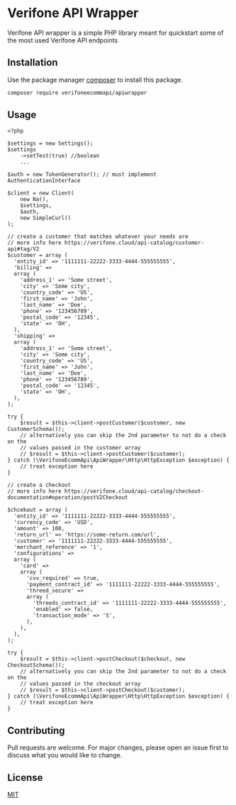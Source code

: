# Verifone API Wrapper

Verifone API wrapper is a simple PHP library meant for quickstart some of the most used Verifone API endpoints

## Installation

Use the package manager [composer](https://getcomposer.org/) to install this package.

```bash
composer require verifoneecommapi/apiwrapper
```

## Usage

```phpt
<?php

$settings = new Settings();
$settings
    ->setTest(true) //boolean
    ...

$auth = new TokenGenerator(); // must implement AuthenticationInterface

$client = new Client(
    new Na(), 
    $settings,
    $auth, 
    new SimpleCurl()
);

// create a customer that matches whatever your needs are
// more info here https://verifone.cloud/api-catalog/customer-api#tag/V2
$customer = array (
  'entity_id' => '1111111-22222-3333-4444-555555555',
  'billing' => 
  array (
    'address_1' => 'Some street',
    'city' => 'Some city',
    'country_code' => 'US',
    'first_name' => 'John',
    'last_name' => 'Doe',
    'phone' => '123456789',
    'postal_code' => '12345',
    'state' => 'OH',
  ),
  'shipping' => 
  array (
    'address_1' => 'Some street',
    'city' => 'Some city',
    'country_code' => 'US',
    'first_name' => 'John',
    'last_name' => 'Doe',
    'phone' => '123456789',
    'postal_code' => '12345',
    'state' => 'OH',
  ),
);

try {
    $result = $this->client->postCustomer($customer, new CustomerSchema());
    // alternatively you can skip the 2nd parameter to not do a check on the 
    // values passed in the customer array
    // $result = $this->client->postCustomer($customer);
} catch (\VerifoneEcommApi\ApiWrapper\Http\HttpException $exception) {
    // treat exception here
}

// create a checkout
// more info here https://verifone.cloud/api-catalog/checkout-documentation#operation/postV2Checkout

$chcekout = array (
  'entity_id' => '1111111-22222-3333-4444-555555555',
  'currency_code' => 'USD',
  'amount' => 100,
  'return_url' => 'https://some-return.com/url',
  'customer' => '1111111-22222-3333-4444-555555555',
  'merchant_reference' => '1',
  'configurations' => 
  array (
    'card' => 
    array (
      'cvv_required' => true,
      'payment_contract_id' => '1111111-22222-3333-4444-555555555',
      'threed_secure' => 
      array (
        'threeds_contract_id' => '1111111-22222-3333-4444-555555555',
        'enabled' => false,
        'transaction_mode' => 'S',
      ),
    ),
  ),
);

try {
    $result = $this->client->postCheckout($checkout, new CheckoutSchema());
    // alternatively you can skip the 2nd parameter to not do a check on the 
    // values passed in the checkout array
    // $result = $this->client->postCheckout($customer);
} catch (\VerifoneEcommApi\ApiWrapper\Http\HttpException $exception) {
    // treat exception here
}

```

## Contributing
Pull requests are welcome. For major changes, please open an issue first to discuss what you would like to change.
## License
[MIT](https://choosealicense.com/licenses/mit/)
